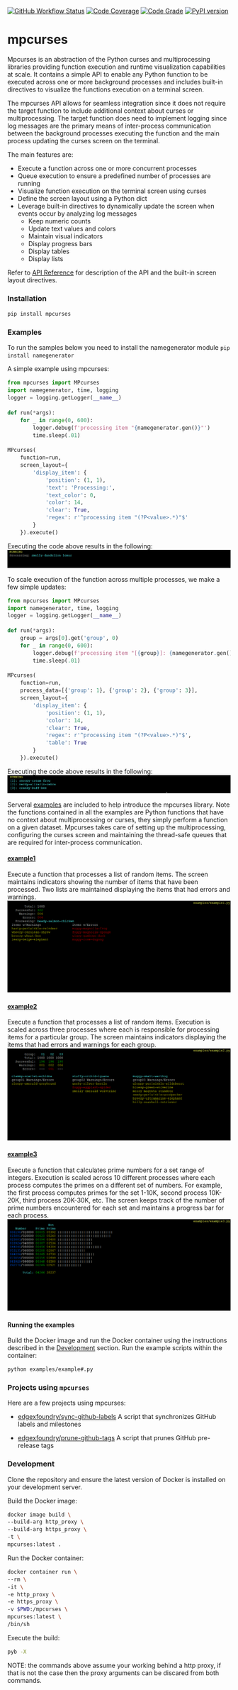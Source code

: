 [![GitHub Workflow Status](https://github.com/soda480/mpcurses/workflows/build/badge.svg)](https://github.com/soda480/mpcurses/actions)
[![Code Coverage](https://codecov.io/gh/soda480/mpcurses/branch/master/graph/badge.svg)](https://codecov.io/gh/soda480/mpcurses)
[![Code Grade](https://www.code-inspector.com/project/12270/status/svg)](https://frontend.code-inspector.com/project/12270/dashboard)
[![PyPI version](https://badge.fury.io/py/mpcurses.svg)](https://badge.fury.io/py/mpcurses)

# mpcurses #

Mpcurses is an abstraction of the Python curses and multiprocessing libraries providing function execution and runtime visualization capabilities at scale. It contains a simple API to enable any Python function to be executed across one or more background processes and includes built-in directives to visualize the functions execution on a terminal screen. 

The mpcurses API allows for seamless integration since it does not require the target function to include additional context about curses or multiprocessing. The target function does need to implement logging since log messages are the primary means of inter-process communication between the background processes executing the function and the main process updating the curses screen on the terminal.

The main features are:

* Execute a function across one or more concurrent processes
* Queue execution to ensure a predefined number of processes are running
* Visualize function execution on the terminal screen using curses
* Define the screen layout using a Python dict
* Leverage built-in directives to dynamically update the screen when events occur by analyzing log messages
  * Keep numeric counts
  * Update text values and colors
  * Maintain visual indicators
  * Display progress bars
  * Display tables
  * Display lists

Refer to [API Reference](https://github.com/soda480/mpcurses/wiki/API-Reference) for description of the API and the built-in screen layout directives.

### Installation ###
```bash
pip install mpcurses
```

### Examples ###

To run the samples below you need to install the namegenerator module `pip install namegenerator`


A simple example using mpcurses:

```python
from mpcurses import MPcurses
import namegenerator, time, logging
logger = logging.getLogger(__name__)

def run(*args):
    for _ in range(0, 600):
        logger.debug(f'processing item "{namegenerator.gen()}"')
        time.sleep(.01)

MPcurses(
    function=run,
    screen_layout={
        'display_item': {
            'position': (1, 1),
            'text': 'Processing:',
            'text_color': 0,
            'color': 14,
            'clear': True,
            'regex': r'^processing item "(?P<value>.*)"$'
        }
    }).execute()
 ```

Executing the code above results in the following:
![example](/docs/images/example.gif)

To scale execution of the function across multiple processes, we make a few simple updates:

```python
from mpcurses import MPcurses
import namegenerator, time, logging
logger = logging.getLogger(__name__)

def run(*args):
    group = args[0].get('group', 0)
    for _ in range(0, 600):
        logger.debug(f'processing item "[{group}]: {namegenerator.gen()}"')
        time.sleep(.01)

MPcurses(
    function=run,
    process_data=[{'group': 1}, {'group': 2}, {'group': 3}],
    screen_layout={
        'display_item': {
            'position': (1, 1),
            'color': 14,
            'clear': True,
            'regex': r'^processing item "(?P<value>.*)"$',
            'table': True
        }
    }).execute()
```

Executing the code above results in the following:
![example](/docs/images/example-multi.gif)

Serveral [examples](/examples) are included to help introduce the mpcurses library. Note the functions contained in all the examples are Python functions that have no context about multiprocessing or curses, they simply perform a function on a given dataset. Mpcurses takes care of setting up the multiprocessing, configuring the curses screen and maintaining the thread-safe queues that are required for inter-process communication.

#### [example1](/examples/example1.py)
Execute a function that processes a list of random items. The screen maintains indicators showing the number of items that have been processed. Two lists are maintained displaying the items that had errors and warnings.
![example1](/docs/images/example1.gif)

#### [example2](/examples/example2.py)
Execute a function that processes a list of random items. Execution is scaled across three processes where each is responsible for processing items for a particular group. The screen maintains indicators displaying the items that had errors and warnings for each group.
![example2](/docs/images/example2.gif)

#### [example3](/examples/example3.py)
Execute a function that calculates prime numbers for a set range of integers. Execution is scaled across 10 different processes where each process computes the primes on a different set of numbers. For example, the first process computes primes for the set 1-10K, second process 10K-20K, third process 20K-30K, etc. The screen keeps track of the number of prime numbers encountered for each set and maintains a progress bar for each process.
![example3](/docs/images/example3.gif)

#### Running the examples ####

Build the Docker image and run the Docker container using the instructions described in the [Development](#development) section. Run the example scripts within the container:

```bash
python examples/example#.py
```

### Projects using `mpcurses` ###

Here are a few projects using mpcurses:

* [edgexfoundry/sync-github-labels](https://github.com/edgexfoundry/cd-management/tree/git-label-sync) A script that synchronizes GitHub labels and milestones

* [edgexfoundry/prune-github-tags](https://github.com/edgexfoundry/cd-management/tree/prune-github-tags) A script that prunes GitHub pre-release tags

### Development ###

Clone the repository and ensure the latest version of Docker is installed on your development server.


Build the Docker image:
```sh
docker image build \
--build-arg http_proxy \
--build-arg https_proxy \
-t \
mpcurses:latest .
```

Run the Docker container:
```sh
docker container run \
--rm \
-it \
-e http_proxy \
-e https_proxy \
-v $PWD:/mpcurses \
mpcurses:latest \
/bin/sh
```

Execute the build:
```sh
pyb -X
```

NOTE: the commands above assume your working behind a http proxy, if that is not the case then the proxy arguments can be discared from both commands.
